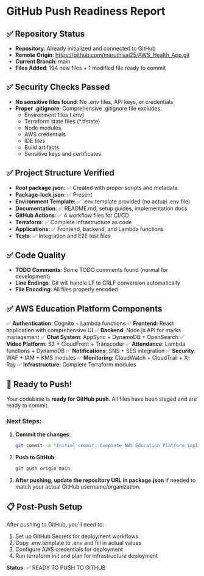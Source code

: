 # GitHub Push Readiness Report

## ✅ Repository Status
- **Repository**: Already initialized and connected to GitHub
- **Remote Origin**: https://github.com/maruthisai25/AWS_Health_App.git
- **Current Branch**: main
- **Files Added**: 194 new files + 1 modified file ready to commit

## ✅ Security Checks Passed
- **No sensitive files found**: No .env files, API keys, or credentials
- **Proper .gitignore**: Comprehensive .gitignore file excludes:
  - Environment files (.env)
  - Terraform state files (*.tfstate)
  - Node modules
  - AWS credentials
  - IDE files
  - Build artifacts
  - Sensitive keys and certificates

## ✅ Project Structure Verified
- **Root package.json**: ✅ Created with proper scripts and metadata
- **Package-lock.json**: ✅ Present
- **Environment Template**: ✅ .env.template provided (no actual .env file)
- **Documentation**: ✅ README.md, setup guides, implementation docs
- **GitHub Actions**: ✅ 4 workflow files for CI/CD
- **Terraform**: ✅ Complete infrastructure as code
- **Applications**: ✅ Frontend, backend, and Lambda functions
- **Tests**: ✅ Integration and E2E test files

## ✅ Code Quality
- **TODO Comments**: Some TODO comments found (normal for development)
- **Line Endings**: Git will handle LF to CRLF conversion automatically
- **File Encoding**: All files properly encoded

## ✅ AWS Education Platform Components
✅ **Authentication**: Cognito + Lambda functions
✅ **Frontend**: React application with comprehensive UI
✅ **Backend**: Node.js API for marks management
✅ **Chat System**: AppSync + DynamoDB + OpenSearch
✅ **Video Platform**: S3 + CloudFront + Transcoder
✅ **Attendance**: Lambda functions + DynamoDB
✅ **Notifications**: SNS + SES integration
✅ **Security**: WAF + IAM + KMS modules
✅ **Monitoring**: CloudWatch + CloudTrail + X-Ray
✅ **Infrastructure**: Complete Terraform modules

## 🚀 Ready to Push!

Your codebase is **ready for GitHub push**. All files have been staged and are ready to commit.

### Next Steps:
1. **Commit the changes**:
   ```bash
   git commit -m "Initial commit: Complete AWS Education Platform implementation"
   ```

2. **Push to GitHub**:
   ```bash
   git push origin main
   ```

3. **After pushing, update the repository URL in package.json** if needed to match your actual GitHub username/organization.

## 📋 Post-Push Setup
After pushing to GitHub, you'll need to:
1. Set up GitHub Secrets for deployment workflows
2. Copy .env.template to .env and fill in actual values
3. Configure AWS credentials for deployment
4. Run terraform init and plan for infrastructure deployment

**Status**: ✅ READY TO PUSH TO GITHUB
